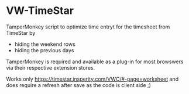 # VW-TimeStar

TamperMonkey script to optimize time entryt for the timesheet from TimeStar by
- hiding the weekend rows
- hiding the previous days

TamperMonkey is required and available as a plug-in for most browswers via their respective extension stores.

Works only https://timestar.insperity.com/VWC/#-page=worksheet and does require a refresh after save as the code is client side ;)
